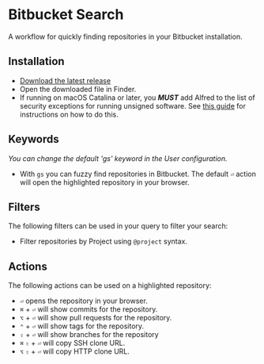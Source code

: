 # Bitbucket Search

A workflow for quickly finding repositories in your Bitbucket installation.

## Installation
* [Download the latest release](https://github.com/rwilgaard/alfred-bitbucket-search/releases)
* Open the downloaded file in Finder.
* If running on macOS Catalina or later, you _**MUST**_ add Alfred to the list of security exceptions for running unsigned software. See [this guide](https://github.com/deanishe/awgo/wiki/Catalina) for instructions on how to do this.

## Keywords

*You can change the default 'gs' keyword in the User configuration.*

* With `gs` you can fuzzy find repositories in Bitbucket. The default `⏎` action will open the highlighted repository in your browser.

## Filters

The following filters can be used in your query to filter your search:
* Filter repositories by Project using `@project` syntax.

## Actions

The following actions can be used on a highlighted repository:
* `⏎` opens the repository in your browser.
* `⌘` + `⏎` will show commits for the repository.
* `⌥` + `⏎` will show pull requests for the repository.
* `⌃` + `⏎` will show tags for the repository.
* `⇧` + `⏎` will show branches for the repository
* `⌘` `⇧` + `⏎` will copy SSH clone URL.
* `⌥` `⇧` + `⏎` will copy HTTP clone URL.
